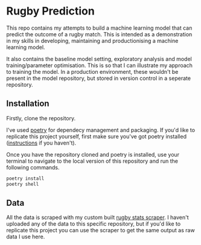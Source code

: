 # Rugby Prediction

This repo contains my attempts to build a machine learning model that can predict the outcome of a rugby match. This is intended as a demonstration in my skills in developing, maintaining and productionising a machine learning model.

It also contains the baseline model setting, exploratory analysis and model training/parameter optimisation. This is so that I can illustrate my approach to training the model. In a production environment, these wouldn't be present in the model repository, but stored in version control in a seperate repository.

## Installation

Firstly, clone the repository.

I've used [poetry](https://python-poetry.org/) for dependecy management and packaging. If you'd like to replicate this project yourself, first make sure you've got poetry installed ([instructions](https://python-poetry.org/docs/#installation) if you haven't).

Once you have the repository cloned and poetry is installed, use your terminal to navigate to the local version of this repository and run the following commands.

```bash
poetry install
poetry shell
```

## Data

All the data is scraped with my custom built [rugby stats scraper](https://github.com/jme-taylor/rugby_stats_scraper). I haven't uploaded any of the data to this specific repository, but if you'd like to replicate this project you can use the scraper to get the same output as raw data I use here.
